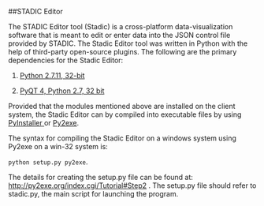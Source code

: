 ##STADIC Editor

The STADIC Editor tool (Stadic) is a cross-platform data-visualization software that is meant to edit or enter data into the JSON control file provided by STADIC. The Stadic Editor tool was written in Python with the help of third-party open-source plugins. 
The following are the primary dependencies for the Stadic Editor:

1.	[Python 2.7.11, 32-bit ](https://www.python.org/ftp/python/2.7.11/python-2.7.11.msi)

2.	[PyQT 4, Python 2.7, 32 bit ](http://sourceforge.net/projects/pyqt/files/PyQt4/PyQt-4.11.4/PyQt4-4.11.4-gpl-Py2.7-Qt4.8.7-x32.exe)   

Provided that the modules mentioned above are installed on the client system, the Stadic Editor can by compiled into executable files by using [PyInstaller ](https://codeload.github.com/pyinstaller/pyinstaller/legacy.zip/develop)or [Py2exe](https://sourceforge.net/projects/py2exe/files/py2exe/0.6.9/py2exe-0.6.9.win32-py2.7.exe/download). 

The syntax for compiling the Stadic Editor on a windows system using Py2exe on a win-32 system is:   

`python setup.py py2exe`. 

The details for creating the setup.py file can be found at: http://py2exe.org/index.cgi/Tutorial#Step2 . The setup.py file should refer to stadic.py, the main script for launching the program.
